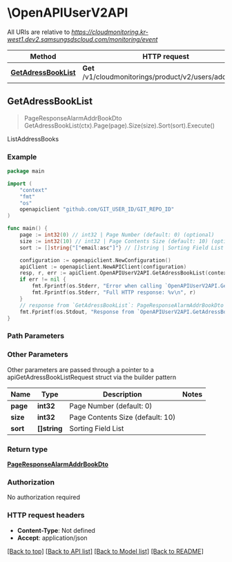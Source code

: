 # \OpenAPIUserV2API

All URIs are relative to *https://cloudmonitoring.kr-west1.dev2.samsungsdscloud.com/monitoring/event*

Method | HTTP request | Description
------------- | ------------- | -------------
[**GetAdressBookList**](OpenAPIUserV2API.md#GetAdressBookList) | **Get** /v1/cloudmonitorings/product/v2/users/addrbooks | ListAddressBooks



## GetAdressBookList

> PageResponseAlarmAddrBookDto GetAdressBookList(ctx).Page(page).Size(size).Sort(sort).Execute()

ListAddressBooks



### Example

```go
package main

import (
	"context"
	"fmt"
	"os"
	openapiclient "github.com/GIT_USER_ID/GIT_REPO_ID"
)

func main() {
	page := int32(0) // int32 | Page Number (default: 0) (optional)
	size := int32(10) // int32 | Page Contents Size (default: 10) (optional)
	sort := []string{"["email:asc"]"} // []string | Sorting Field List (optional)

	configuration := openapiclient.NewConfiguration()
	apiClient := openapiclient.NewAPIClient(configuration)
	resp, r, err := apiClient.OpenAPIUserV2API.GetAdressBookList(context.Background()).Page(page).Size(size).Sort(sort).Execute()
	if err != nil {
		fmt.Fprintf(os.Stderr, "Error when calling `OpenAPIUserV2API.GetAdressBookList``: %v\n", err)
		fmt.Fprintf(os.Stderr, "Full HTTP response: %v\n", r)
	}
	// response from `GetAdressBookList`: PageResponseAlarmAddrBookDto
	fmt.Fprintf(os.Stdout, "Response from `OpenAPIUserV2API.GetAdressBookList`: %v\n", resp)
}
```

### Path Parameters



### Other Parameters

Other parameters are passed through a pointer to a apiGetAdressBookListRequest struct via the builder pattern


Name | Type | Description  | Notes
------------- | ------------- | ------------- | -------------
 **page** | **int32** | Page Number (default: 0) | 
 **size** | **int32** | Page Contents Size (default: 10) | 
 **sort** | **[]string** | Sorting Field List | 

### Return type

[**PageResponseAlarmAddrBookDto**](PageResponseAlarmAddrBookDto.md)

### Authorization

No authorization required

### HTTP request headers

- **Content-Type**: Not defined
- **Accept**: application/json

[[Back to top]](#) [[Back to API list]](../README.md#documentation-for-api-endpoints)
[[Back to Model list]](../README.md#documentation-for-models)
[[Back to README]](../README.md)

